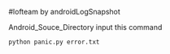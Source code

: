 #lofteam by androidLogSnapshot

Android_Souce_Directory input this command
```phthon
python panic.py error.txt 
```
